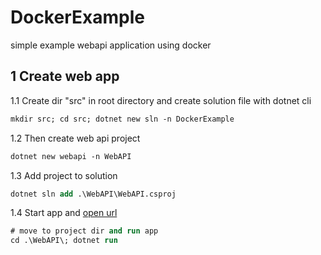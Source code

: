 # DockerExample
simple example webapi application using docker

## 1 Create web app
1.1 Create dir "src" in root directory and create solution file with dotnet cli
```ps
mkdir src; cd src; dotnet new sln -n DockerExample
```
1.2 Then create web api project
```ps
dotnet new webapi -n WebAPI
```
1.3 Add project to solution
```ps
dotnet sln add .\WebAPI\WebAPI.csproj
```
1.4 Start app and [open url](http://localhost:5000/weatherforecast)
```ps
# move to project dir and run app
cd .\WebAPI\; dotnet run
```
